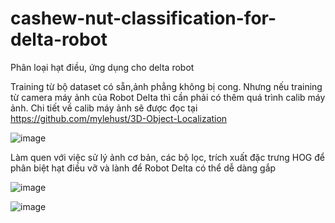 # cashew-nut-classification-for-delta-robot
Phân loại hạt điều, ứng dụng cho delta robot

Training từ bộ dataset có sẵn,ảnh phẳng không bị cong. Nhưng nếu training từ camera máy ảnh của Robot Delta thì cần phải có thêm quá trình calib máy ảnh. Chi tiết về calib máy ảnh sẽ được đọc tại https://github.com/mylehust/3D-Object-Localization

![image](https://github.com/mylehust/cashew-nut-classification-for-delta-robot/assets/109675981/05471cc4-ebd5-48b9-9aa1-a057ba5f0943)

Làm quen với việc sử lý ảnh cơ bản, các bộ lọc, trích xuất đặc trưng HOG để phân biệt hạt điều vỡ và lành để Robot Delta có thể dễ dàng gắp

![image](https://github.com/mylehust/cashew-nut-classification-for-delta-robot/assets/109675981/b14eb245-cca4-4c3a-941a-a3505b6ca6f5)

![image](https://github.com/mylehust/cashew-nut-classification-for-delta-robot/assets/109675981/d3f7daae-c188-4478-ba67-450a2ae74d59)
